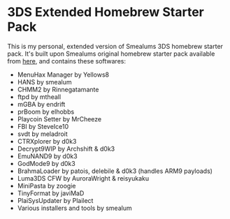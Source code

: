 # 3DS Extended Homebrew Starter Pack

This is my personal, extended version of Smealums 3DS homebrew starter pack. It's built upon Smealums original homebrew starter pack available from [here](http://smealum.github.io/3ds/), and contains these softwares:
* MenuHax Manager by Yellows8
* HANS by smealum
* CHMM2 by Rinnegatamante
* ftpd by mtheall
* mGBA by endrift
* prBoom by elhobbs
* Playcoin Setter by MrCheeze
* FBI by SteveIce10
* svdt by meladroit
* CTRXplorer by d0k3
* Decrypt9WIP by Archshift & d0k3
* EmuNAND9 by d0k3
* GodMode9 by d0k3
* BrahmaLoader by patois, delebile & d0k3 (handles ARM9 payloads)
* Luma3DS CFW by AuroraWright & reisyukaku
* MiniPasta by zoogie
* TinyFormat by javiMaD
* PlaiSysUpdater by Plailect
* Various installers and tools by smealum

